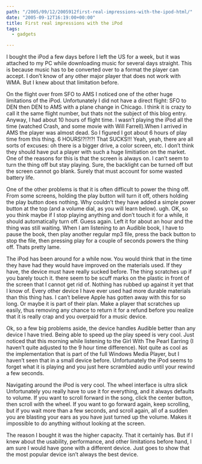 ```yaml
---
path: "/2005/09/12/2005912first-real-impressions-with-the-ipod-html/" 
date: "2005-09-12T16:19:00+00:00" 
title: First real impressions with the iPod
tags:
  - gadgets

---
```

I bought the iPod a few days before I left the US for a week, but it was attached to my PC while downloading music for several days straight. This is because music has to be converted over to a format the player can accept. I don&#8217;t know of any other major player that does not work with WMA. But I knew about that limitation before.

On the flight over from SFO to AMS I noticed one of the other huge limitations of the iPod. Unfortunately I did not have a direct flight: SFO to DEN then DEN to AMS with a plane change in Chicago. I think it is crazy to call it the same flight number, but thats not the subject of this blog entry. Anyway, I had about 10 hours of flight time. I wasn&#8217;t playing the iPod all the time (watched Crash, and some movie with Will Farrell).When I arrived in AMS the player was almost dead. So I figured I got about 6 hours of play time from this thing. 6 HOURS!?!?!?! That SUCKS!!! Yeah, yeah, there are all sorts of excuses: oh there is a bigger drive, a color screen, etc. I don&#8217;t think they should have put a player with such a huge limitiation on the market. One of the reasons for this is that the screen is always on. I can&#8217;t seem to turn the thing off but stay playing. Sure, the backlight can be turned off but the screen cannot go blank. Surely that must account for some wasted battery life.

One of the other problems is that it is often difficult to power the thing off. From some screens, holding the play button will turn it off, others holding the play button does nothing. Why couldn&#8217;t they have added a simple power button at the top (and a volume dial, as you will learn below). ugh. OK, so you think maybe if I stop playing anything and don&#8217;t touch it for a while, it should automatically turn off. Guess again. Left it for about an hour and the thing was still waiting. When I am listening to an Audible book, I have to pause the book, then play another regular mp3 file, press the back button to stop the file, then pressing play for a couple of seconds powers the thing off. Thats pretty lame.

The iPod has been around for a while now. You would think that in the time they have had they would have improved on the materials used. If they have, the device must have really sucked before. The thing scratches up if you barely touch it. there seem to be scuff marks on the plastic in front of the screen that I cannot get rid of. Nothing has rubbed up against it yet that I know of. Every other device I have ever used had more durable materials than this thing has. I can&#8217;t believe Apple has gotten away with this for so long. Or maybe it is part of their plan. Make a player that scratches up easily, thus removing any chance to return it for a refund before you realize that it is really crap and you overpaid for a music device.

Ok, so a few big problems aside, the device handles Audible better than any device I have tried. Being able to speed up the play speed is very cool. Just noticed that this morning while listening to the Girl With The Pearl Earring (I haven&#8217;t quite adjusted to the 9 hour time difference). Not quite as cool as the implementation&nbsp;that is&nbsp;part of the full Windows Media Player, but I haven&#8217;t seen that in a small device before. Unfortunately the iPod seems to forget what it is playing and you just here scrambled audio until your rewind a few seconds.

Navigating around the iPod is very cool. The wheel interface is ultra slick Unfortunately you really have to use it for everything, and it always defaults to volume. If you want to scroll forward in the song, click the center button, then scroll with the wheel. If you want to go forward again, keep scrolling, but if you wait more than a few seconds, and scroll again, all of a sudden you are blasting your ears as you have just turned up the volume. Makes it impossible to do anything without looking at the screen.

The reason I bought it was the higher capacity. That it certainly has. But if I knew about the usability, performance, and other limitations before hand, I am sure I would have gone with a different device. Just goes to show that the most popular device isn&#8217;t always the best device.
